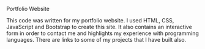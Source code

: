 Portfolio Website

This code was written for my portfolio website. 
I used HTML, CSS, JavaScript and Bootstrap to create this site.
It also contains an interactive form in order to contact me and highlights my experience
with programming languages. There are links to some of my projects that I have built also.








